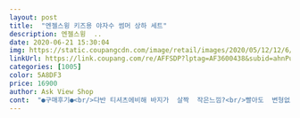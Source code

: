 ```yaml
---
layout: post 
title:  "엔젤스윙 키즈용 야자수 썸머 상하 세트" 
description: 엔젤스윙  ..
date: 2020-06-21 15:30:04 
img: https://static.coupangcdn.com/image/retail/images/2020/05/12/12/6/32d5c415-0ad9-4b4f-bdac-f634af7a5d01.jpg 
linkUrl: https://link.coupang.com/re/AFFSDP?lptag=AF3600438&subid=ahnPublicAsk&pageKey=1609356531&itemId=2748622472&vendorItemId=70738592296&traceid=V0-113-b6b7c05a6ce74e5e 
categories: [1005] 
color: 5A8DF3 
price: 16900 
author: Ask View Shop 
cont:  "●구매후기●<br/>다반 티셔츠에비해 바지가  살짝  작은느낌?<br/>빨아도  변형없고  너무  이쁩니다<br/>상품평이  늦었네요<br/>여름에  잘입혔네요^^<br/>잘받잘받앗습니다... <br/><br/>저희아기가  허벅지가  튼실해서일수도  있긴하지만요<br/>다반 티셔츠에비해 바지가  살짝  작은느낌?<br/>빨아도  변형없고  너무  이쁩니다<br/>상품평이  늦었네요<br/>여름에  잘입혔네요^^<br/>잘받잘받앗습니다... <br/><br/>저희아기가  허벅지가  튼실해서일수도  있긴하지만요<br/>" 
---
```

